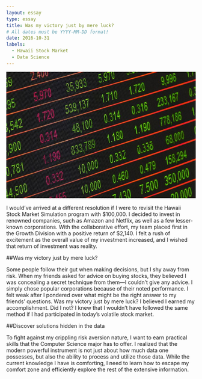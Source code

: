 ```yaml
---
layout: essay
type: essay
title: Was my victory just by mere luck?
# All dates must be YYYY-MM-DD format!
date: 2016-10-31
labels:
  - Hawaii Stock Market
  - Data Science
---
```


<img class="ui medium left floated image" src="../images/stockmarket.jpg">


I would’ve arrived at a different resolution if I were to revisit the Hawaii Stock Market Simulation program with $100,000. I decided to invest in renowned companies, such as Amazon and Netflix, as well as a few lesser-known corporations. With the collaborative effort, my team placed first in the Growth Division with a positive return of $2,140. I felt a rush of excitement as the overall value of my investment increased, and I wished that return of investment was reality.

##Was my victory just by mere luck?

Some people follow their gut when making decisions, but I shy away from risk. When my friends asked for advice on buying stocks, they believed I was concealing a secret technique from them—I couldn’t give any advice. I simply chose popular corporations because of their noted performance. I felt weak after I pondered over what might be the right answer to my friends’ questions. Was my victory just by mere luck? I believed I earned my accomplishment. Did I not? I knew that I wouldn’t have followed the same method if I had participated in today’s volatile stock market.

##Discover solutions hidden in the data

To fight against my crippling risk aversion nature, I want to earn practical skills that the Computer Science major has to offer. I realized that the modern powerful instrument is not just about how much data one possesses, but also the ability to process and utilize those data. While the current knowledge I have is comforting, I need to learn how to escape my comfort zone and efficiently explore the rest of the extensive information.

